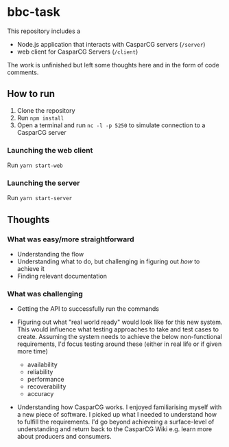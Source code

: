 # bbc-task

This repository includes a

- Node.js application that interacts with CasparCG servers (`/server`)
- web client for CasparCG Servers (`/client`)

The work is unfinished but left some thoughts here and in the form of code comments. 

## How to run

1. Clone the repository
2. Run `npm install` 
3. Open a terminal and run `nc -l -p 5250` to simulate connection to a CasparCG server

### Launching the web client

Run `yarn start-web`

### Launching the server

Run `yarn start-server`

## Thoughts

### What was easy/more straightforward

- Understanding the flow
- Understanding what to do, but challenging in figuring out *how* to achieve it 
- Finding relevant documentation

### What was challenging 

- Getting the API to successfully run the commands
- Figuring out what "real world ready" would look like for this new system. This would influence what testing approaches to take and test cases to create. Assuming the system needs to achieve the below non-functional requirements, I'd focus testing around these (either in real life or if given more time)

  - availability
  - reliability
  - performance
  - recoverability
  - accuracy 
   
- Understanding how CasparCG works. I enjoyed familiarising myself with a new piece of software. I picked up what I needed to understand how to fulfill the requirements. I'd go beyond achieveing a surface-level of understanding and return back to the CasparCG Wiki e.g. learn more about producers and consumers.  
